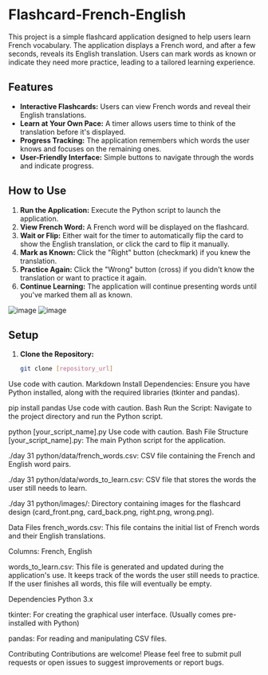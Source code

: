 # Flashcard-French-English

This project is a simple flashcard application designed to help users learn French vocabulary. The application displays a French word, and after a few seconds, reveals its English translation. Users can mark words as known or indicate they need more practice, leading to a tailored learning experience.

## Features

- **Interactive Flashcards:** Users can view French words and reveal their English translations.
- **Learn at Your Own Pace:** A timer allows users time to think of the translation before it's displayed.
- **Progress Tracking:** The application remembers which words the user knows and focuses on the remaining ones.
- **User-Friendly Interface:** Simple buttons to navigate through the words and indicate progress.

## How to Use

1. **Run the Application:** Execute the Python script to launch the application.
2. **View French Word:** A French word will be displayed on the flashcard.
3. **Wait or Flip:** Either wait for the timer to automatically flip the card to show the English translation, or click the card to flip it manually.
4. **Mark as Known:** Click the "Right" button (checkmark) if you knew the translation.
5. **Practice Again:** Click the "Wrong" button (cross) if you didn't know the translation or want to practice it again.
6. **Continue Learning:** The application will continue presenting words until you've marked them all as known.


![image](https://github.com/user-attachments/assets/e073f687-abb1-47b6-a18f-ed8488c17020)
![image](https://github.com/user-attachments/assets/e5cfbaf4-8660-497b-9ae3-82561dce5e9b)



## Setup

1. **Clone the Repository:**
   ```bash
   git clone [repository_url]
Use code with caution.
Markdown
Install Dependencies: Ensure you have Python installed, along with the required libraries (tkinter and pandas).

pip install pandas
Use code with caution.
Bash
Run the Script: Navigate to the project directory and run the Python script.

python [your_script_name].py
Use code with caution.
Bash
File Structure
[your_script_name].py: The main Python script for the application.

./day 31 python/data/french_words.csv: CSV file containing the French and English word pairs.

./day 31 python/data/words_to_learn.csv: CSV file that stores the words the user still needs to learn.

./day 31 python/images/: Directory containing images for the flashcard design (card_front.png, card_back.png, right.png, wrong.png).

Data Files
french_words.csv: This file contains the initial list of French words and their English translations.

Columns: French, English

words_to_learn.csv: This file is generated and updated during the application's use. It keeps track of the words the user still needs to practice. If the user finishes all words, this file will eventually be empty.

Dependencies
Python 3.x

tkinter: For creating the graphical user interface. (Usually comes pre-installed with Python)

pandas: For reading and manipulating CSV files.

Contributing
Contributions are welcome! Please feel free to submit pull requests or open issues to suggest improvements or report bugs.
